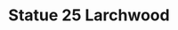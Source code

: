 ---
pid: MX184
title: Statue 25 Larchwood
location_transcription: 52 Larchwood
zipcode: '19143'
outside_phl: 
neighborhood: University City
age: '64'
age_range: 60-69
instagram: 
image_file_name: MX_184.jpg
proposal_transcription: Picture of black mantor on the wall
topic: Unknown
topic_summary: '0'
type: Sculpture Statue,Image
keywords_other: picture
credit: Shannon R. Rogers
image_labels: 
twitter: 
facebook: 
permalink: "/monuments/mx184/"
layout: item-page
---